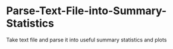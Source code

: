 # Parse-Text-File-into-Summary-Statistics
Take text file and parse it into useful summary statistics and plots
